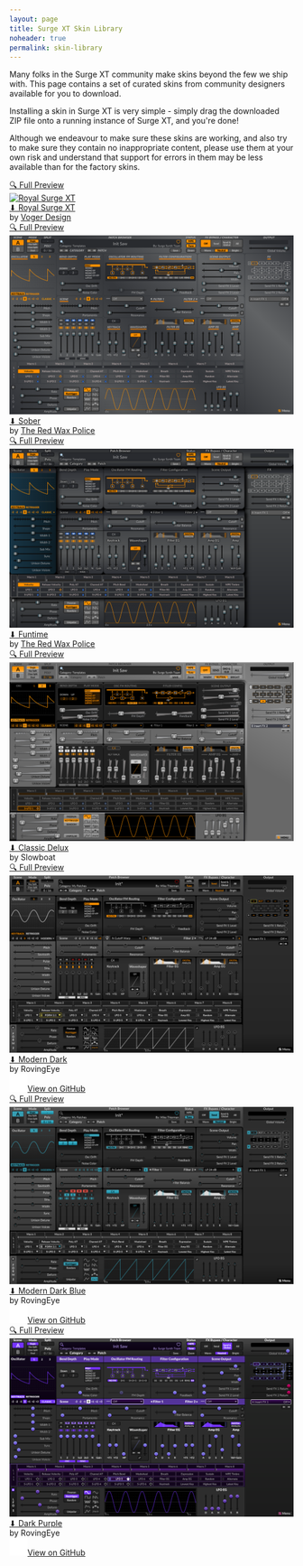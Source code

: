 ```yaml
---
layout: page
title: Surge XT Skin Library
noheader: true
permalink: skin-library
---
```


Many folks in the Surge XT community make skins beyond the few we ship with. This page contains a set of curated
skins from community designers available for you to download.

Installing a skin in Surge XT is very simple - simply drag the downloaded ZIP file onto a running instance of Surge XT, and you're done!

Although we endeavour to make sure these skins are working, and also try to make sure they contain no inappropriate content,
please use them at your own risk and understand that support for errors in them may be less available than for the factory skins.

<div markdown="0" class="skin-container">
  
<!-- Royal Surge XT -->
<div markdown="0" class="skin-zoom">
<a href="/assets/skin-library/images/royal-surge-xt.png">&#128269;&#65038; Full Preview</a>
</div>
<div markdown="0" class="skin-image">
<a href="/assets/skin-library/images/royal-surge-xt.png"><img src="/assets/skin-library/images/royal-surge-xt.png" alt="Royal Surge XT"></a>
</div>
<div markdown="0" class="skin-text">
<a class="skin-title" href="https://github.com/surge-synthesizer/surge-extra-content/releases/download/skin-library/royal-surge-xt.surge-skin.zip">&#11015; Royal Surge XT</a><br>
<span class="skin-author">by <a href="https://vogerdesign.com">Voger Design</a></span><br>
</div>
<!-- END Royal Surge XT -->

<!-- Sober -->
<div markdown="0" class="skin-zoom">
<a href="/assets/skin-library/images/sober.png">&#128269;&#65038; Full Preview</a>
</div>
<div markdown="0" class="skin-image">
<a href="/assets/skin-library/images/sober.png"><img src="/assets/skin-library/images/sober.png" alt="Sober"></a>
</div>
<div markdown="0" class="skin-text">
<a class="skin-title" href="https://github.com/surge-synthesizer/surge-extra-content/releases/download/skin-library/sober.surge-skin.zip">&#11015; Sober</a><br>
<span class="skin-author">by <a href="https://twitter.com/TheRedWaxPolice">The Red Wax Police</a></span><br>
</div>
<!-- END Sober -->

<!-- Funtime -->
<div markdown="0" class="skin-zoom">
<a href="/assets/skin-library/images/funtime.png">&#128269;&#65038; Full Preview</a>
</div>
<div markdown="0" class="skin-image">
<a href="/assets/skin-library/images/funtime.png"><img src="/assets/skin-library/images/funtime.png" alt="Funtime"></a>
</div>
<div markdown="0" class="skin-text">
<a class="skin-title" href="https://github.com/surge-synthesizer/surge-extra-content/releases/download/skin-library/funtime.surge-skin.zip">&#11015; Funtime</a><br>
<span class="skin-author">by <a href="https://twitter.com/TheRedWaxPolice">The Red Wax Police</a></span><br>
</div>
<!-- END Funtime -->

<!-- Classic Delux -->
<div markdown="0" class="skin-zoom">
<a href="/assets/skin-library/images/classic-delux.png">&#128269;&#65038; Full Preview</a>
</div>
<div markdown="0" class="skin-image">
<a href="/assets/skin-library/images/classic-delux.png"><img src="/assets/skin-library/images/classic-delux.png" alt="Classic Delux"></a>
</div>
<div markdown="0" class="skin-text">
<a class="skin-title" href="https://github.com/surge-synthesizer/surge-extra-content/releases/download/skin-library/classic-delux.surge-skin.zip">&#11015; Classic Delux</a><br>
<span class="skin-author">by Slowboat</span><br>
</div>
<!-- END Classic Delux -->

<!-- Modern Dark -->
<div markdown="0" class="skin-zoom">
<a href="/assets/skin-library/images/modern-dark.png">&#128269;&#65038; Full Preview</a>
</div>
<div markdown="0" class="skin-image">
<a href="/assets/skin-library/images/modern-dark.png"><img src="/assets/skin-library/images/modern-dark.png" alt="Modern Dark"></a>
</div>
<div markdown="0" class="skin-text">
<a class="skin-title" href="https://github.com/surge-synthesizer/surge-extra-content/releases/download/skin-library/modern-dark.surge-skin.zip">&#11015; Modern Dark</a><br>
<span class="skin-author">by RovingEye</span><br>
<span class="skin-button"><a href="https://github.com/rovingeye/surge-skins"><img src="/assets/skin-library/images/github.png" height="20%">View on GitHub</a></span>
</div>
<!-- END Modern Dark -->

<!-- Modern Dark Blue -->
<div markdown="0" class="skin-zoom">
<a href="/assets/skin-library/images/modern-dark-blue.png">&#128269;&#65038; Full Preview</a>
</div>
<div markdown="0" class="skin-image">
<a href="/assets/skin-library/images/modern-dark-blue.png"><img src="/assets/skin-library/images/modern-dark-blue.png" alt="Modern Dark Blue"></a>
</div>
<div markdown="0" class="skin-text">
<a class="skin-title" href="https://github.com/surge-synthesizer/surge-extra-content/releases/download/skin-library/modern-dark-blue.surge-skin.zip">&#11015; Modern Dark Blue</a><br>
<span class="skin-author">by RovingEye</span><br>
<span class="skin-button"><a href="https://github.com/rovingeye/surge-skins"><img src="/assets/skin-library/images/github.png" height="20%">View on GitHub</a></span>
</div>
<!-- END Modern Dark Blue -->

<!-- Dark Purple -->
<div markdown="0" class="skin-zoom">
<a href="/assets/skin-library/images/dark-purple.png">&#128269;&#65038; Full Preview</a>
</div>
<div markdown="0" class="skin-image">
<a href="/assets/skin-library/images/dark-purple.png"><img src="/assets/skin-library/images/dark-purple.png" alt="Dark Purple"></a>
</div>
<div markdown="0" class="skin-text">
<a class="skin-title" href="https://github.com/surge-synthesizer/surge-extra-content/releases/download/skin-library/dark-purple.surge-skin.zip">&#11015; Dark Purple</a><br>
<span class="skin-author">by RovingEye</span><br>
<span class="skin-button"><a href="https://github.com/rovingeye/surge-skins"><img src="/assets/skin-library/images/github.png" height="20%">View on GitHub</a></span>
</div>
<!-- END Dark Purple -->

</div>
